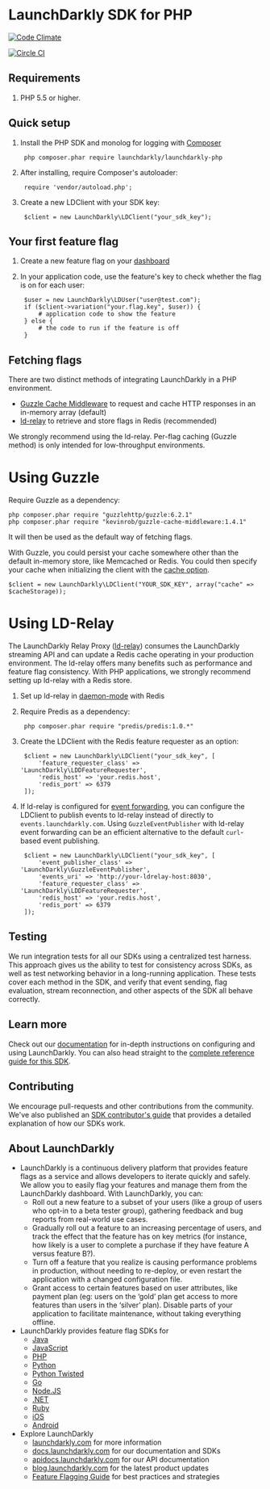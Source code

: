 LaunchDarkly SDK for PHP
===========================

[![Code Climate](https://codeclimate.com/github/launchdarkly/php-client/badges/gpa.svg)](https://codeclimate.com/github/launchdarkly/php-client)

[![Circle CI](https://circleci.com/gh/launchdarkly/php-client.svg?style=svg)](https://circleci.com/gh/launchdarkly/php-client)

Requirements
------------
1. PHP 5.5 or higher. 

Quick setup
-----------

1. Install the PHP SDK and monolog for logging with [Composer](https://getcomposer.org/)

        php composer.phar require launchdarkly/launchdarkly-php

1. After installing, require Composer's autoloader:

		require 'vendor/autoload.php';

1. Create a new LDClient with your SDK key:

        $client = new LaunchDarkly\LDClient("your_sdk_key");

Your first feature flag
-----------------------

1. Create a new feature flag on your [dashboard](https://app.launchdarkly.com)

2. In your application code, use the feature's key to check whether the flag is on for each user:

        $user = new LaunchDarkly\LDUser("user@test.com");
        if ($client->variation("your.flag.key", $user)) {
            # application code to show the feature
        } else {
            # the code to run if the feature is off
        }

Fetching flags
--------------

There are two distinct methods of integrating LaunchDarkly in a PHP environment.  

* [Guzzle Cache Middleware](https://github.com/Kevinrob/guzzle-cache-middleware) to request and cache HTTP responses in an in-memory array (default)
* [ld-relay](https://github.com/launchdarkly/ld-relay) to retrieve and store flags in Redis (recommended)

We strongly recommend using the ld-relay.  Per-flag caching (Guzzle method) is only intended for low-throughput environments.

Using Guzzle
============

Require Guzzle as a dependency:

    php composer.phar require "guzzlehttp/guzzle:6.2.1"
    php composer.phar require "kevinrob/guzzle-cache-middleware:1.4.1"

It will then be used as the default way of fetching flags.

With Guzzle, you could persist your cache somewhere other than the default in-memory store, like Memcached or Redis.  You could then specify your cache when initializing the client with the [cache option](https://github.com/launchdarkly/php-client/blob/master/src/LaunchDarkly/LDClient.php#L44).

    $client = new LaunchDarkly\LDClient("YOUR_SDK_KEY", array("cache" => $cacheStorage));


Using LD-Relay
==============

The LaunchDarkly Relay Proxy ([ld-relay](https://github.com/launchdarkly/ld-relay)) consumes the LaunchDarkly streaming API and can update
a Redis cache operating in your production environment. The ld-relay offers many benefits such as performance and feature flag consistency. With PHP applications, we strongly recommend setting up ld-relay with a Redis store.

1. Set up ld-relay in [daemon-mode](https://github.com/launchdarkly/ld-relay#redis-storage-and-daemon-mode) with Redis

2. Require Predis as a dependency:

        php composer.phar require "predis/predis:1.0.*"

3. Create the LDClient with the Redis feature requester as an option:

        $client = new LaunchDarkly\LDClient("your_sdk_key", [
            'feature_requester_class' => 'LaunchDarkly\LDDFeatureRequester',
            'redis_host' => 'your.redis.host',
            'redis_port' => 6379
        ]);

4. If ld-relay is configured for [event forwarding](https://github.com/launchdarkly/ld-relay#event-forwarding), you can configure the LDClient to publish events to ld-relay instead of directly to `events.launchdarkly.com`. Using `GuzzleEventPublisher` with ld-relay event forwarding can be an efficient alternative to the default `curl`-based event publishing.

        $client = new LaunchDarkly\LDClient("your_sdk_key", [
            'event_publisher_class' => 'LaunchDarkly\GuzzleEventPublisher',
            'events_uri' => 'http://your-ldrelay-host:8030',
            'feature_requester_class' => 'LaunchDarkly\LDDFeatureRequester',
            'redis_host' => 'your.redis.host',
            'redis_port' => 6379
        ]);

Testing
-------

We run integration tests for all our SDKs using a centralized test harness. This approach gives us the ability to test for consistency across SDKs, as well as test networking behavior in a long-running application. These tests cover each method in the SDK, and verify that event sending, flag evaluation, stream reconnection, and other aspects of the SDK all behave correctly.

Learn more
-----------

Check out our [documentation](http://docs.launchdarkly.com) for in-depth instructions on configuring and using LaunchDarkly. You can also head straight to the [complete reference guide for this SDK](http://docs.launchdarkly.com/docs/php-sdk-reference).

Contributing
------------

We encourage pull-requests and other contributions from the community. We've also published an [SDK contributor's guide](http://docs.launchdarkly.com/docs/sdk-contributors-guide) that provides a detailed explanation of how our SDKs work.

About LaunchDarkly
-----------

* LaunchDarkly is a continuous delivery platform that provides feature flags as a service and allows developers to iterate quickly and safely. We allow you to easily flag your features and manage them from the LaunchDarkly dashboard.  With LaunchDarkly, you can:
    * Roll out a new feature to a subset of your users (like a group of users who opt-in to a beta tester group), gathering feedback and bug reports from real-world use cases.
    * Gradually roll out a feature to an increasing percentage of users, and track the effect that the feature has on key metrics (for instance, how likely is a user to complete a purchase if they have feature A versus feature B?).
    * Turn off a feature that you realize is causing performance problems in production, without needing to re-deploy, or even restart the application with a changed configuration file.
    * Grant access to certain features based on user attributes, like payment plan (eg: users on the ‘gold’ plan get access to more features than users in the ‘silver’ plan). Disable parts of your application to facilitate maintenance, without taking everything offline.
* LaunchDarkly provides feature flag SDKs for
    * [Java](http://docs.launchdarkly.com/docs/java-sdk-reference "Java SDK")
    * [JavaScript](http://docs.launchdarkly.com/docs/js-sdk-reference "LaunchDarkly JavaScript SDK")
    * [PHP](http://docs.launchdarkly.com/docs/php-sdk-reference "LaunchDarkly PHP SDK")
    * [Python](http://docs.launchdarkly.com/docs/python-sdk-reference "LaunchDarkly Python SDK")
    * [Python Twisted](http://docs.launchdarkly.com/docs/python-twisted-sdk-reference "LaunchDarkly Python Twisted SDK")
    * [Go](http://docs.launchdarkly.com/docs/go-sdk-reference "LaunchDarkly Go SDK")
    * [Node.JS](http://docs.launchdarkly.com/docs/node-sdk-reference "LaunchDarkly Node SDK")
    * [.NET](http://docs.launchdarkly.com/docs/dotnet-sdk-reference "LaunchDarkly .Net SDK")
    * [Ruby](http://docs.launchdarkly.com/docs/ruby-sdk-reference "LaunchDarkly Ruby SDK")
    * [iOS](http://docs.launchdarkly.com/docs/ios-sdk-reference "LaunchDarkly iOS SDK")
    * [Android](http://docs.launchdarkly.com/docs/android-sdk-reference "LaunchDarkly Android SDK")
* Explore LaunchDarkly
    * [launchdarkly.com](http://www.launchdarkly.com/ "LaunchDarkly Main Website") for more information
    * [docs.launchdarkly.com](http://docs.launchdarkly.com/  "LaunchDarkly Documentation") for our documentation and SDKs
    * [apidocs.launchdarkly.com](http://apidocs.launchdarkly.com/  "LaunchDarkly API Documentation") for our API documentation
    * [blog.launchdarkly.com](http://blog.launchdarkly.com/  "LaunchDarkly Blog Documentation") for the latest product updates
    * [Feature Flagging Guide](https://github.com/launchdarkly/featureflags/  "Feature Flagging Guide") for best practices and strategies
